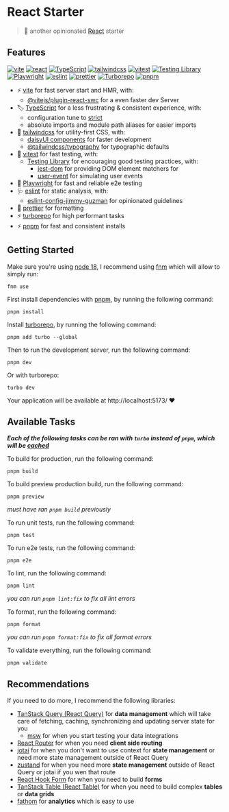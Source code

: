 # React Starter

> 🍱 another opinionated [React][react] starter

## Features

[![vite](https://img.shields.io/badge/Vite-B73BFE?style=for-the-badge&logo=vite&logoColor=FFD62E)][vite]
[![react](https://img.shields.io/badge/React-20232A?style=for-the-badge&logo=react&logoColor=61DAFB)][react]
[![TypeScript](https://img.shields.io/badge/TypeScript-007ACC?style=for-the-badge&logo=typescript&logoColor=white)][TypeScript]
[![tailwindcss](https://img.shields.io/badge/Tailwind_CSS-38B2AC?style=for-the-badge&logo=tailwind-css&logoColor=white)][tailwindcss]
[![vitest](https://img.shields.io/badge/vitest-6E9F18?style=for-the-badge&logo=vitest&logoColor=white)][vitest]
[![Testing Library](https://img.shields.io/badge/-testinglibrary-%23E33332?style=for-the-badge&logo=testinglibrary&logoColor=white)][Testing Library]
[![Playwright](https://img.shields.io/badge/Playwright-45ba4b?style=for-the-badge&logo=Playwright&logoColor=white)][Playwright]
[![eslint](https://img.shields.io/badge/eslint-3A33D1?style=for-the-badge&logo=eslint&logoColor=white)][eslint]
[![prettier](https://img.shields.io/badge/prettier-1A2C34?style=for-the-badge&logo=prettier&logoColor=F7BA3E)][prettier]
[![Turborepo](https://img.shields.io/badge/-Turborepo-EF4444?logo=turborepo&style=for-the-badge&logoColor=white)][turborepo]
[![pnpm](https://img.shields.io/badge/pnpm-%234a4a4a.svg?style=for-the-badge&logo=pnpm&logoColor=f69220)][pnpm]

- ⚡️ [vite][vite] for fast server start and HMR, with:
  - [@vitejs/plugin-react-swc](https://github.com/vitejs/vite-plugin-react-swc) for a even faster dev Server
- 🏷️ [TypeScript][TypeScript] for a less frustrating & consistent experience, with:
  - configuration tune to [strict](https://github.com/tsconfig/bases/blob/main/bases/strictest.json)
  - absolute imports and module path aliases for easier imports
- 💄 [tailwindcss][tailwindcss] for utility-first CSS, with:
  - [daisyUI components](https://daisyui.com) for faster development
  - [@tailwindcss/typography](https://tailwindcss.com/docs/typography-plugin) for typographic defaults
- 🧪 [vitest][vitest] for fast testing, with:
  - [Testing Library][Testing Library] for encouraging good testing practices, with:
    - [jest-dom](https://testing-library.com/docs/ecosystem-jest-dom) for providing DOM element matchers for
    - [user-event](https://testing-library.com/docs/user-event/intro) for simulating user events
- 🧪 [Playwright][Playwright] for fast and reliable e2e testing
- 🩺 [eslint][eslint] for static analysis, with:
  - [eslint-config-jimmy-guzman](https://github.com/jimmy-guzman/eslint-config-jimmy-guzman) for opinionated guidelines
- 🎨 [prettier][prettier] for formatting
- ⚡️ [turborepo][turborepo] for high performant tasks
- ⚡️ [pnpm][pnpm] for fast and consistent installs

## Getting Started

Make sure you're using [node 18](https://nodejs.dev/en/about/releases), I recommend using [fnm](https://github.com/Schniz/fnm) which will allow to simply run:

```
fnm use
```

First install dependencies with [pnpm](https://pnpm.io/installation), by running the following command:

```
pnpm install
```

Install [turborepo](https://turbo.build/repo/docs/installing#install-globally), by running the following command:

```
pnpm add turbo --global
```

Then to run the development server, run the following command:

```
pnpm dev
```

Or with turborepo:

```
turbo dev
```

Your application will be available at http://localhost:5173/ ❤️

## Available Tasks

**_Each of the following tasks can be ran with `turbo` instead of `pnpm`, which will be [cached](https://turbo.build/repo/docs/core-concepts/caching)_**

To build for production, run the following command:

```
pnpm build
```

To build preview production build, run the following command:

```
pnpm preview
```

_must have ran `pnpm build` previously_

To run unit tests, run the following command:

```
pnpm test
```

To run e2e tests, run the following command:

```
pnpm e2e
```

To lint, run the following command:

```
pnpm lint
```

_you can run `pnpm lint:fix` to fix all lint errors_

To format, run the following command:

```
pnpm format
```

_you can run `pnpm format:fix` to fix all format errors_

To validate everything, run the following command:

```
pnpm validate
```

## Recommendations

If you need to do more, I recommend the following libraries:

- [TanStack Query (React Query)](https://tanstack.com/query/v3/) for **data management** which will take care of fetching, caching, synchronizing and updating server state for you
  - [msw](https://mswjs.io/) for when you start testing your data integrations
- [React Router](https://reactrouter.com/en/main) for when you need **client side routing**
- [jotai](https://jotai.org/) for when you don't want to use context for **state management** or need more state management outside of React Query
- [zustand](https://github.com/pmndrs/zustand) for when you need more **state management** outside of React Query or jotai if you wen that route
- [React Hook Form](https://react-hook-form.com/) for when you need to build **forms**
- [TanStack Table (React Table)](https://tanstack.com/table/v8) for when you need to build complex **tables** or **data grids**
- [fathom](https://usefathom.com/) for **analytics** which is easy to use

<!-- features links -->

[vite]: https://vitejs.dev
[react]: https://react.dev
[TypeScript]: https://www.typescriptlang.org
[tailwindcss]: https://tailwindcss.com
[eslint]: https://eslint.org
[vitest]: https://vitest.dev/guide/why.html
[Testing Library]: https://testing-library.com/docs/guiding-principles
[Playwright]: https://playwright.dev
[prettier]: https://prettier.io
[turborepo]: https://turbo.build/repo
[pnpm]: https://pnpm.io
